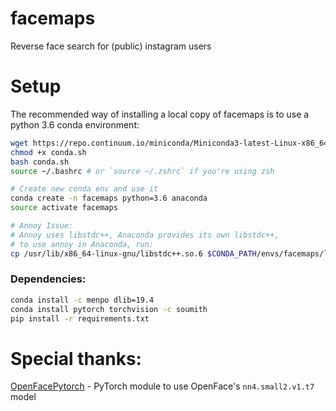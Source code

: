 # facemaps
Reverse face search for (public) instagram users

# Setup
The recommended way of installing a local copy of facemaps is to use a python 3.6 conda environment:

```bash
wget https://repo.continuum.io/miniconda/Miniconda3-latest-Linux-x86_64.sh -O conda.sh
chmod +x conda.sh
bash conda.sh
source ~/.bashrc # or `source ~/.zshrc` if you're using zsh

# Create new conda env and use it
conda create -n facemaps python=3.6 anaconda
source activate facemaps

# Annoy Issue:
# Annoy uses libstdc++, Anaconda provides its own libstdc++,
# to use annoy in Anaconda, run:
cp /usr/lib/x86_64-linux-gnu/libstdc++.so.6 $CONDA_PATH/envs/facemaps/lib 
```

### Dependencies:
```bash
conda install -c menpo dlib=19.4
conda install pytorch torchvision -c soumith
pip install -r requirements.txt
```

# Special thanks:
[OpenFacePytorch](https://github.com/thnkim/OpenFacePytorch) - PyTorch module to use OpenFace's `nn4.small2.v1.t7` model
